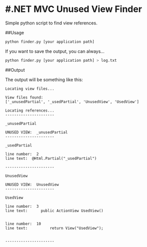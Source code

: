 #.NET MVC Unused View Finder
=============================

Simple python script to find view references.

##Usage

```sh
python finder.py [your application path]
```

If you want to save the output, you can always...

```sh
python finder.py [your application path] > log.txt
```

##Output

The output will be something like this:

```
Locating view files...

View files found:
['_unusedPartial', '_usedPartial', 'UnusedView', 'UsedView']

Locating references...
----------------------

_unusedPartial

UNUSED VIEW:  _unusedPartial
----------------------

_usedPartial

line number:  2
line text:  @Html.Partial("_usedPartial")

----------------------

UnusedView

UNUSED VIEW:  UnusedView
----------------------

UsedView

line number:  3
line text:  	public ActionView UsedView()


line number:  10
line text:  		return View("UsedView");


----------------------

```

